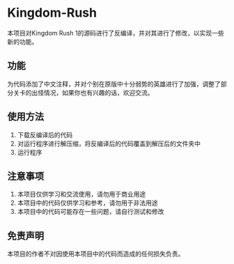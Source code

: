 # Kingdom-Rush

本项目对Kingdom Rush 1的源码进行了反编译，并对其进行了修改，以实现一些新的功能。

## 功能
为代码添加了中文注释，并对个别在原版中十分弱势的英雄进行了加强，调整了部分关卡的出怪情况，如果你也有兴趣的话，欢迎交流。

## 使用方法
1. 下载反编译后的代码
2. 对运行程序进行解压缩，将反编译后的代码覆盖到解压后的文件夹中
3. 运行程序
   
## 注意事项
1. 本项目仅供学习和交流使用，请勿用于商业用途
2. 本项目中的代码仅供学习和参考，请勿用于非法用途
3. 本项目中的代码可能存在一些问题，请自行测试和修改

## 免责声明
本项目的作者不对因使用本项目中的代码而造成的任何损失负责。

